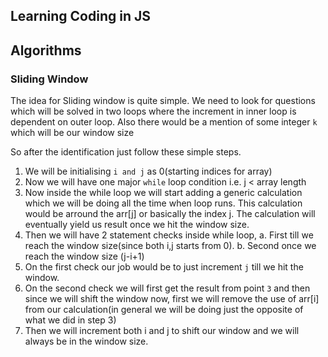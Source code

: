 ## Learning Coding in JS

## Algorithms

### Sliding Window

The idea for Sliding window is quite simple. We need to look for questions which will be solved in two loops where the increment in inner loop is dependent on outer loop. Also there would be a mention of some integer `k` which will be our window size

So after the identification just follow these simple steps.

1. We will be initialising `i and j` as 0(starting indices for array)
2. Now we will have one major `while` loop condition i.e. j < array length
3. Now inside the while loop we will start adding a generic calculation which we will be doing all the
   time when loop runs.
   This calculation would be arround the arr[j] or basically the index j. The calculation will eventually yield us result once we hit the window size.
4. Then we will have 2 statement checks inside while loop,
   a. First till we reach the window size(since both i,j starts from 0).
   b. Second once we reach the window size (j-i+1)
5. On the first check our job would be to just increment `j` till we hit the window.
6. On the second check we will first get the result from point `3` and then since we will shift the
   window now, first we will remove the use of arr[i] from our calculation(in general we will be doing just the opposite of what we did in step 3)
7. Then we will increment both i and j to shift our window and we will always be in the window size.
